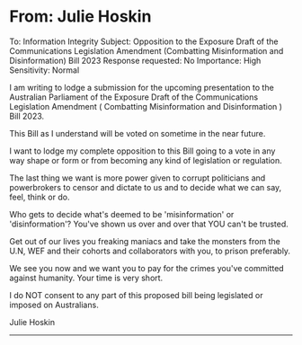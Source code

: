 # From: Julie Hoskin

 To: Information Integrity Subject: Opposition to the Exposure Draft of the Communications Legislation Amendment (Combatting Misinformation and Disinformation) Bill 2023 Response requested: No Importance: High Sensitivity: Normal

I am writing to lodge a submission for the upcoming presentation to the Australian Parliament of the Exposure Draft of the
Communications Legislation Amendment ( Combatting Misinformation and Disinformation ) Bill 2023.

This Bill as I understand will be voted on sometime in the near future.

I want to lodge my complete opposition to this Bill going to a vote in any way shape or form or from becoming any kind of
legislation or regulation.

The last thing we want is more power given to corrupt politicians and powerbrokers to censor and dictate to us and to decide
what we can say, feel, think or do.

Who gets to decide what's deemed to be 'misinformation' or 'disinformation'? You've shown us over and over that YOU can't
be trusted.

Get out of our lives you freaking maniacs and take the monsters from the U.N, WEF and their cohorts and collaborators with
you, to prison preferably.

We see you now and we want you to pay for the crimes you've committed against humanity. Your time is very short.

I do NOT consent to any part of this proposed bill being legislated or imposed on Australians.

Julie Hoskin


-----

